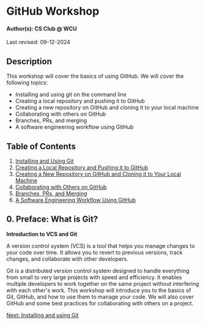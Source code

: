 # GitHub Workshop

#### Author(s): CS Club @ WCU

Last revised: 09-12-2024

## Description

This workshop will cover the basics of using GitHub. We will cover the following topics:

- Installing and using git on the command line
- Creating a local repository and pushing it to GitHub
- Creating a new repository on GitHub and cloning it to your local machine
- Collaborating with others on GitHub
- Branches, PRs, and merging
- A software engineering workflow using GitHub

## Table of Contents

1. [Installing and Using Git](01_installing_and_using_git.md)
2. [Creating a Local Repository and Pushing it to GitHub](02_creating_a_local_and_pushing.md)
3. [Creating a New Repository on GitHub and Cloning it to Your Local Machine](03_new_github_repository.md)
4. [Collaborating with Others on GitHub](04_collaborating_with_others.md)
5. [Branches, PRs, and Merging](05_branches_prs_merging.md)
6. [A Software Engineering Workflow Using GitHub](06_software_engineering_workflow.md)

## 0. Preface: What is Git?

**Introduction to VCS and Git**

A version control system (VCS) is a tool that helps you manage changes to your code over time. It allows you to revert to previous versions, track changes, and collaborate with other developers.

Git is a distributed version control system designed to handle everything from small to very large projects with speed and efficiency. It enables multiple developers to work together on the same project without interfering with each other's work. This workshop will introduce you to the basics of Git, GitHub, and how to use them to manage your code. We will also cover GitHub and some best practices for collaborating with others on a project.

[Next: Installing and using Git](01_installing_and_using_git.md)
